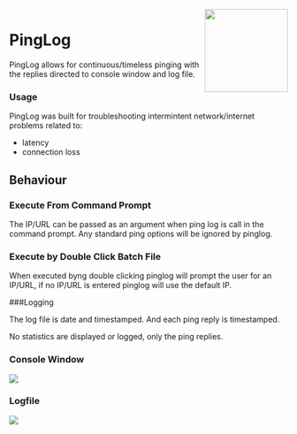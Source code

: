 
<img src="https://i.imgur.com/Oy6whpE.png" width="150" align="right">

# PingLog

PingLog allows for continuous/timeless pinging with the replies directed to console window and log file. 

### Usage

PingLog was built for troubleshooting intermintent network/internet problems related to:
 * latency
 * connection loss
 
## Behaviour 

### Execute From Command Prompt

The IP/URL can be passed as an argument when ping log is call in the command prompt. Any standard ping options will be ignored by pinglog. 


### Execute by Double Click Batch File

When executed byng double clicking pinglog will prompt the user for an IP/URL, if no IP/URL is entered pinglog will use the default IP. 

###Logging

The log file is date and timestamped. And each ping reply is timestamped. 

No statistics are displayed or logged, only the ping replies.

### Console Window

<img src="https://i.imgur.com/33g5115.png">

### Logfile 

<img src="https://i.imgur.com/Cj7VpUQ.png">





